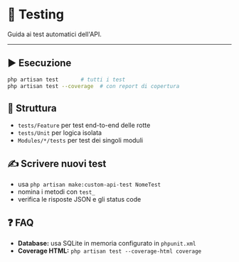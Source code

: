 # 🧪 Testing

Guida ai test automatici dell'API.

---

## ▶️ Esecuzione
```bash
php artisan test       # tutti i test
php artisan test --coverage  # con report di copertura
```

## 📁 Struttura
- `tests/Feature` per test end-to-end delle rotte
- `tests/Unit` per logica isolata
- `Modules/*/tests` per test dei singoli moduli

## ✍️ Scrivere nuovi test
- usa `php artisan make:custom-api-test NomeTest`
- nomina i metodi con `test_`
- verifica le risposte JSON e gli status code

## ❓ FAQ
- **Database:** usa SQLite in memoria configurato in `phpunit.xml`
- **Coverage HTML:** `php artisan test --coverage-html coverage`
